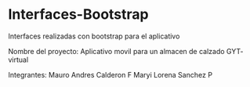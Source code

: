 # Interfaces-Bootstrap
Interfaces realizadas con bootstrap para el aplicativo

Nombre del proyecto:
Aplicativo movil para un almacen de calzado GYT- virtual

Integrantes:
Mauro Andres Calderon F
Maryi Lorena Sanchez P
